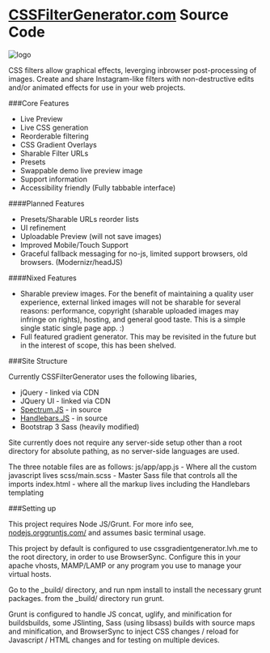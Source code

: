 # [CSSFilterGenerator.com](http://www.cssfiltergenerator.com/) Source Code

![logo](http://cssfiltergenerator.com/img/simple.png)

CSS filters allow graphical effects, leverging inbrowser post-processing of images. Create and share Instagram-like filters with non-destructive edits and/or animated effects for use in your web projects.

###Core Features
* Live Preview
* Live CSS generation
* Reorderable filtering
* CSS Gradient Overlays
* Sharable Filter URLs
* Presets
* Swappable demo live preview image
* Support information
* Accessibility friendly (Fully tabbable interface)

####Planned Features
* Presets/Sharable URLs reorder lists
* UI refinement
* Uploadable Preview (will not save images)
* Improved Mobile/Touch Support
* Graceful fallback messaging for no-js, limited support browsers, old browsers. (Modernizr/headJS)

####Nixed Features
* Sharable preview images. For the benefit of maintaining a quality user experience, external linked images will not be sharable for several reasons: performance, copyright (sharable uploaded images may infringe on rights), hosting, and general good taste. This is a simple single static single page app. :) 
* Full featured gradient generator. This may be revisited in the future but in the interest of scope, this has been shelved.

###Site Structure

Currently CSSFilterGenerator uses the following libaries,
* jQuery - linked via CDN
* JQuery UI - linked via CDN
* [Spectrum.JS](https://bgrins.github.io/spectrum/) - in source
* [Handlebars.JS](http://handlebarsjs.com/) - in source
* Bootstrap 3 Sass (heavily modified)

Site currently does not require any server-side setup other than a root directory for absolute pathing, as no server-side languages are used.

The three notable files are as follows:
js/app/app.js - Where all the custom javascript lives
scss/main.scss - Master Sass file that controls all the imports 
index.html - where all the markup lives including the Handlebars templating

###Setting up

This project requires Node JS/Grunt. For more info see, [nodejs.org](https://nodejs.org/en/)[gruntjs.com/](http://gruntjs.com/) and assumes basic terminal usage.

This project by default is configured to use cssgradientgenerator.lvh.me to the root directory, in order to use BrowserSync. Configure this in your apache vhosts, MAMP/LAMP or any program you use to manage your virtual hosts. 

Go to the _build/ directory, and run npm install to install the necessary grunt packages.
from the _build/ directory run grunt.

Grunt is configured to handle JS concat, uglify, and minification for buildsbuilds, some JSlinting, Sass (using libsass) builds with source maps and minification, and BrowserSync to inject CSS changes / reload for Javascript / HTML changes and for testing on multiple devices.
